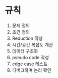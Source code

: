 # 규칙
1. 문제 정의
2. 조건 정의
3. Reduction 작성
4. 시간/공간 복잡도 계산
5. 데이터 구조화
6. pseudo code 작성
7. edge case 테스트
8. 디버그하며 논리 확인